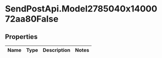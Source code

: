 # SendPostApi.Model2785040x1400072aa80False

## Properties
Name | Type | Description | Notes
------------ | ------------- | ------------- | -------------


